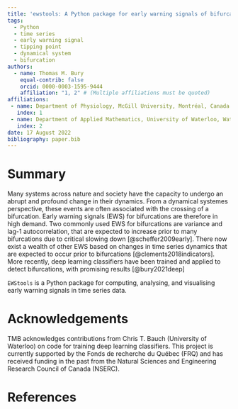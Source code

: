 ```yaml
---
title: 'ewstools: A Python package for early warning signals of bifurcations in time series data.'
tags:
  - Python
  - time series
  - early warning signal
  - tipping point
  - dynamical system
  - bifurcation
authors:
  - name: Thomas M. Bury
    equal-contrib: false
    orcid: 0000-0003-1595-9444
    affiliation: "1, 2" # (Multiple affiliations must be quoted)
affiliations:
 - name: Department of Physiology, McGill University, Montréal, Canada
   index: 1
 - name: Department of Applied Mathematics, University of Waterloo, Waterloo, Canada
   index: 2
date: 17 August 2022
bibliography: paper.bib
---
```


# Summary

Many systems across nature and society have the capacity to undergo an abrupt and 
profound change in their dynamics. From a dynamical systemes perspective, these events 
are often associated with the crossing of a bifurcation. Early warning signals (EWS) 
for bifurcations are therefore in high demand. Two commonly used EWS for bifurcations 
are variance and lag-1 autocorrelation, that are expected to increase prior to many 
bifurcations due to critical slowing down [@scheffer2009early]. There now exist a 
wealth of other EWS based on changes in time series dynamics that are expected to occur 
prior to bifurcations [@clements2018indicators]. More recently, deep learning 
classifiers have been trained and applied to detect bifurcations, with promising 
results [@bury2021deep]


``EWStools`` is a Python package for computing, analysing, and visualising
early warning signals in time series data.


# Acknowledgements

TMB acknowledges contributions from Chris T. Bauch (University of Waterloo) 
on code for training deep learning classifiers. This project is currently supported by the
Fonds de recherche du Québec (FRQ) 
and has received funding in the past from the
Natural Sciences and Engineering Research Council of Canada (NSERC).


# References